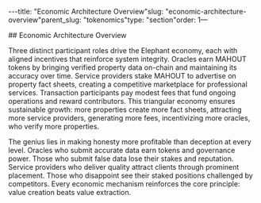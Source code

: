 ---title: "Economic Architecture Overview"slug: "economic-architecture-overview"parent_slug: "tokenomics"type: "section"order: 1—

\## Economic Architecture Overview

Three distinct participant roles drive the Elephant economy, each with
aligned incentives that reinforce system integrity. Oracles earn MAHOUT
tokens by bringing verified property data on-chain and maintaining its
accuracy over time. Service providers stake MAHOUT to advertise on
property fact sheets, creating a competitive marketplace for
professional services. Transaction participants pay modest fees that
fund ongoing operations and reward contributors. This triangular economy
ensures sustainable growth: more properties create more fact sheets,
attracting more service providers, generating more fees, incentivizing
more oracles, who verify more properties.

The genius lies in making honesty more profitable than deception at
every level. Oracles who submit accurate data earn tokens and governance
power. Those who submit false data lose their stakes and reputation.
Service providers who deliver quality attract clients through prominent
placement. Those who disappoint see their staked positions challenged by
competitors. Every economic mechanism reinforces the core principle:
value creation beats value extraction.
